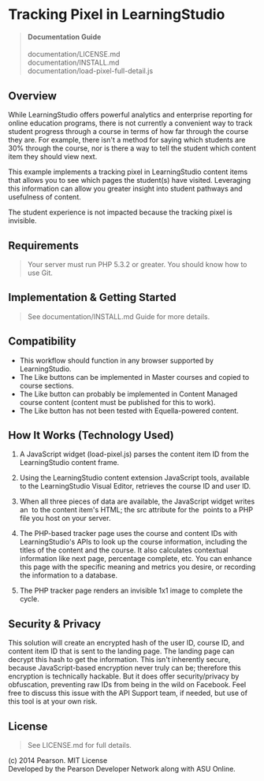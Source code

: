 Tracking Pixel in LearningStudio
================================

> #### Documentation Guide
> documentation/LICENSE.md  
> documentation/INSTALL.md  
> documentation/load-pixel-full-detail.js  


Overview
--------

While LearningStudio offers powerful analytics and enterprise reporting for online education programs, there is not currently a convenient way to track student progress through a course in terms of how far through the course they are. For example, there isn't a method for saying which students are 30% through the course, nor is there a way to tell the student which content item they should view next.

This example implements a tracking pixel in LearningStudio content items that allows you to see which pages the student(s) have visited. Leveraging this information can allow you greater insight into student pathways and usefulness of content. 

The student experience is not impacted because the tracking pixel is invisible. 


Requirements
------------

> Your server must run PHP 5.3.2 or greater.
> You should know how to use Git. 


Implementation & Getting Started
--------------------------------

> See documentation/INSTALL.md Guide for more details.



Compatibility 
-------------

 * This workflow should function in any browser supported by LearningStudio. 
 * The Like buttons can be implemented in Master courses and copied to course sections. 
 * The Like button can probably be implemented in Content Managed course content (content must be published for this to work). 
 * The Like button has not been tested with Equella-powered content. 


How It Works (Technology Used) 
------------------------------

 1. A JavaScript widget (load-pixel.js) parses the content item ID from the LearningStudio content frame. 
 
 2. Using the LearningStudio content extension JavaScript tools, available to the LearningStudio Visual Editor, retrieves the course ID and user ID. 
 
 3. When all three pieces of data are available, the JavaScript widget writes an <img> to the content item's HTML; the src attribute for the <img> points to a PHP file you host on your server.  
 
 4. The PHP-based tracker page uses the course and content IDs with LearningStudio's APIs to look up the course information, including the titles of the content and the course. It also calculates contextual information like next page, percentage complete, etc. You can enhance this page with the specific meaning and metrics you desire, or recording the information to a database. 

 5. The PHP tracker page renders an invisible 1x1 image to complete the cycle. 

Security & Privacy
------------------

This solution will create an encrypted hash of the user ID, course ID, and content item ID that is sent to the landing page. The landing page can decrypt this hash to get the information. This isn't inherently secure, because JavaScript-based encryption never truly can be; therefore this encryption is technically hackable. But it does offer security/privacy by obfuscation, preventing raw IDs from being in the wild on Facebook. Feel free to discuss this issue with the API Support team, if needed, but use of this tool is at your own risk. 


License
-------

> See LICENSE.md for full details.   

(c) 2014 Pearson.  MIT License  
Developed by the Pearson Developer Network along with ASU Online.   